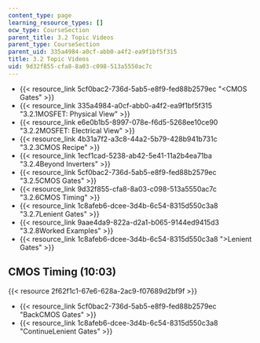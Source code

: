 ```yaml
---
content_type: page
learning_resource_types: []
ocw_type: CourseSection
parent_title: 3.2 Topic Videos
parent_type: CourseSection
parent_uid: 335a4984-a0cf-abb0-a4f2-ea9f1bf5f315
title: 3.2 Topic Videos
uid: 9d32f855-cfa8-8a03-c098-513a5550ac7c
---
```


*   {{< resource_link 5cf0bac2-736d-5ab5-e8f9-fed88b2579ec "\<CMOS Gates" >}}
*   {{< resource_link 335a4984-a0cf-abb0-a4f2-ea9f1bf5f315 "3.2.1MOSFET: Physical View" >}}
*   {{< resource_link e6e0b1b5-8997-078e-f6d5-5268ee10ce90 "3.2.2MOSFET: Electrical View" >}}
*   {{< resource_link 4b31a7f2-a3c8-44a2-5b79-428b941b731c "3.2.3CMOS Recipe" >}}
*   {{< resource_link 1ecf1cad-5238-ab42-5e41-11a2b4ea71ba "3.2.4Beyond Inverters" >}}
*   {{< resource_link 5cf0bac2-736d-5ab5-e8f9-fed88b2579ec "3.2.5CMOS Gates" >}}
*   {{< resource_link 9d32f855-cfa8-8a03-c098-513a5550ac7c "3.2.6CMOS Timing" >}}
*   {{< resource_link 1c8afeb6-dcee-3d4b-6c54-8315d550c3a8 "3.2.7Lenient Gates" >}}
*   {{< resource_link 9aae4da9-822a-d2a1-b065-9144ed9415d3 "3.2.8Worked Examples" >}}
*   {{< resource_link 1c8afeb6-dcee-3d4b-6c54-8315d550c3a8 "\>Lenient Gates" >}}

CMOS Timing (10:03)
-------------------

{{< resource 2f62f1c1-67e6-628a-2ac9-f07689d2bf9f >}}

*   {{< resource_link 5cf0bac2-736d-5ab5-e8f9-fed88b2579ec "BackCMOS Gates" >}}
*   {{< resource_link 1c8afeb6-dcee-3d4b-6c54-8315d550c3a8 "ContinueLenient Gates" >}}